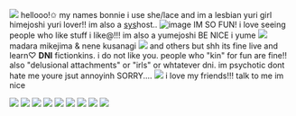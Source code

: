 ![](https://media.discordapp.net/attachments/1036324462481649774/1050685367889711134/BB39C35D-8485-4D31-883B-4026EFF55C57.png) hellooo!✩ my names bonnie i use she/lace and im a lesbian yuri girl himejoshi yuri lover!! im also a [sys](https://rentry.co/plantera)host.. ![image](https://wilardo.crd.co/assets/images/gallery02/fcc720c7.gif?v=b62e9456) IM SO FUN! i love seeing people who like stuff i like@!!! im also a yumejoshi BE NICE i yume ![](https://wilardo.crd.co/assets/images/gallery27/edf97b53.gif?v=b62e9456) madara mikejima & nene kusanagi ![](https://wilardo.crd.co/assets/images/gallery27/edf97b53.gif?v=b62e9456) and others but shh its fine live and learn♡ **DNI** fictionkins. i do not like you. people who "kin" for fun are fine!! also "delusional attachments" or "irls" or whtatever dni. im psychotic dont hate me youre jsut annoyinh SORRY.... ![](https://wilardo.crd.co/assets/images/gallery27/779b1013.gif?v=b62e9456) i love my friends!!! talk to me im nice

![](https://files.catbox.moe/g5pd4h.png) ![](https://files.catbox.moe/j4l52v.png) ![](https://files.catbox.moe/phufy4.png) ![](https://files.catbox.moe/0q33rr.gif) ![](https://files.catbox.moe/eshyfz.gif) ![](https://files.catbox.moe/63cmd8.png) ![](https://files.catbox.moe/2493ha.png) ![](https://wilardo.crd.co/assets/images/gallery13/7e8a357b.png?v=b62e9456) ![](https://files.catbox.moe/z58cwk.jpg)
